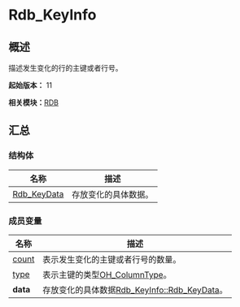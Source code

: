 # Rdb_KeyInfo


## 概述

描述发生变化的行的主键或者行号。

**起始版本：** 11

**相关模块：**[RDB](_r_d_b.md)


## 汇总


### 结构体

| 名称 | 描述 |
| -------- | -------- |
| [Rdb_KeyData](union_rdb___key_info_1_1_rdb___key_data.md) | 存放变化的具体数据。 |


### 成员变量

| 名称 | 描述 |
| -------- | -------- |
| [count](_r_d_b.md#count) | 表示发生变化的主键或者行号的数量。 |
| [type](_r_d_b.md#type) | 表示主键的类型[OH_ColumnType](_r_d_b.md#oh_columntype)。 |
| **data** | 存放变化的具体数据[Rdb_KeyInfo::Rdb_KeyData](union_rdb___key_info_1_1_rdb___key_data.md)。 |
